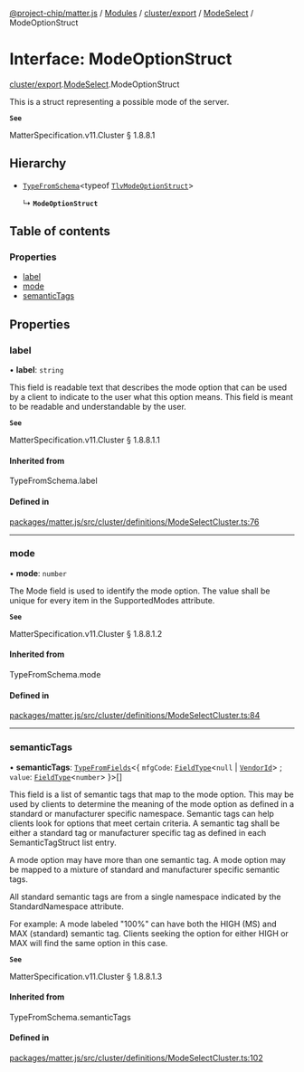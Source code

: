 [@project-chip/matter.js](../README.md) / [Modules](../modules.md) / [cluster/export](../modules/cluster_export.md) / [ModeSelect](../modules/cluster_export.ModeSelect.md) / ModeOptionStruct

# Interface: ModeOptionStruct

[cluster/export](../modules/cluster_export.md).[ModeSelect](../modules/cluster_export.ModeSelect.md).ModeOptionStruct

This is a struct representing a possible mode of the server.

**`See`**

MatterSpecification.v11.Cluster § 1.8.8.1

## Hierarchy

- [`TypeFromSchema`](../modules/tlv_export.md#typefromschema)\<typeof [`TlvModeOptionStruct`](../modules/cluster_export.ModeSelect.md#tlvmodeoptionstruct)\>

  ↳ **`ModeOptionStruct`**

## Table of contents

### Properties

- [label](cluster_export.ModeSelect.ModeOptionStruct.md#label)
- [mode](cluster_export.ModeSelect.ModeOptionStruct.md#mode)
- [semanticTags](cluster_export.ModeSelect.ModeOptionStruct.md#semantictags)

## Properties

### label

• **label**: `string`

This field is readable text that describes the mode option that can be used by a client to indicate to the
user what this option means. This field is meant to be readable and understandable by the user.

**`See`**

MatterSpecification.v11.Cluster § 1.8.8.1.1

#### Inherited from

TypeFromSchema.label

#### Defined in

[packages/matter.js/src/cluster/definitions/ModeSelectCluster.ts:76](https://github.com/project-chip/matter.js/blob/0c058ae17fdba4c0b89b8b13c309011d51782299/packages/matter.js/src/cluster/definitions/ModeSelectCluster.ts#L76)

___

### mode

• **mode**: `number`

The Mode field is used to identify the mode option. The value shall be unique for every item in the
SupportedModes attribute.

**`See`**

MatterSpecification.v11.Cluster § 1.8.8.1.2

#### Inherited from

TypeFromSchema.mode

#### Defined in

[packages/matter.js/src/cluster/definitions/ModeSelectCluster.ts:84](https://github.com/project-chip/matter.js/blob/0c058ae17fdba4c0b89b8b13c309011d51782299/packages/matter.js/src/cluster/definitions/ModeSelectCluster.ts#L84)

___

### semanticTags

• **semanticTags**: [`TypeFromFields`](../modules/tlv_export.md#typefromfields)\<\{ `mfgCode`: [`FieldType`](tlv_export.FieldType.md)\<``null`` \| [`VendorId`](../modules/datatype_export.md#vendorid)\> ; `value`: [`FieldType`](tlv_export.FieldType.md)\<`number`\>  }\>[]

This field is a list of semantic tags that map to the mode option. This may be used by clients to determine
the meaning of the mode option as defined in a standard or manufacturer specific namespace. Semantic tags
can help clients look for options that meet certain criteria. A semantic tag shall be either a standard tag
or manufacturer specific tag as defined in each SemanticTagStruct list entry.

A mode option may have more than one semantic tag. A mode option may be mapped to a mixture of standard and
manufacturer specific semantic tags.

All standard semantic tags are from a single namespace indicated by the StandardNamespace attribute.

For example: A mode labeled "100%" can have both the HIGH (MS) and MAX (standard) semantic tag. Clients
seeking the option for either HIGH or MAX will find the same option in this case.

**`See`**

MatterSpecification.v11.Cluster § 1.8.8.1.3

#### Inherited from

TypeFromSchema.semanticTags

#### Defined in

[packages/matter.js/src/cluster/definitions/ModeSelectCluster.ts:102](https://github.com/project-chip/matter.js/blob/0c058ae17fdba4c0b89b8b13c309011d51782299/packages/matter.js/src/cluster/definitions/ModeSelectCluster.ts#L102)
